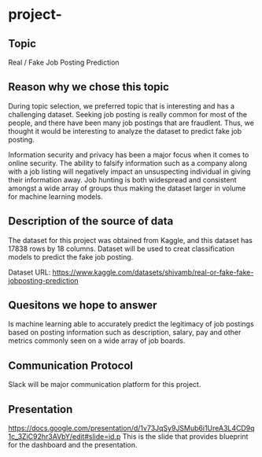 # project-
## Topic
Real / Fake Job Posting Prediction 

## Reason why we chose this topic
During topic selection, we preferred topic that is interesting and has a challenging dataset. 
Seeking job posting is really common for most of the people, and  there have been many job postings that are fraudlent. Thus, we thought it would be interesting to analyze the dataset to predict fake job posting. 

Information security and privacy has been a major focus when it comes to online security. The ability to falsify information such as a company along with a job listing will negatively impact an unsuspecting individual in giving their information away. Job hunting is both widespread and consistent amongst a wide array of groups thus making the dataset larger in volume for machine learning models.

## Description of the source of data
The dataset for this project was obtained from Kaggle, and this dataset has 17838 rows by 18 columns. 
Dataset will be used to creat classification models to predict the fake job posting.  

Dataset URL:
https://www.kaggle.com/datasets/shivamb/real-or-fake-fake-jobposting-prediction

## Quesitons we hope to answer
Is machine learning able to accurately predict the legitimacy of job postings based on posting information such as description, salary, pay and other metrics commonly seen on a wide array of job boards.

## Communication Protocol
Slack will be major communication platform for this project. 

## Presentation
https://docs.google.com/presentation/d/1v73JqSy9JSMub6i1UreA3L4CD9q1c_3ZiC92hr3AVbY/edit#slide=id.p
This is the slide that provides blueprint for the dashboard and the presentation.
